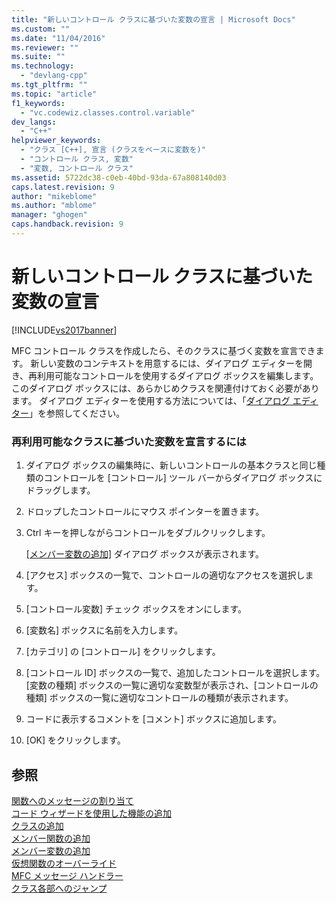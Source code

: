 ```yaml
---
title: "新しいコントロール クラスに基づいた変数の宣言 | Microsoft Docs"
ms.custom: ""
ms.date: "11/04/2016"
ms.reviewer: ""
ms.suite: ""
ms.technology: 
  - "devlang-cpp"
ms.tgt_pltfrm: ""
ms.topic: "article"
f1_keywords: 
  - "vc.codewiz.classes.control.variable"
dev_langs: 
  - "C++"
helpviewer_keywords: 
  - "クラス [C++], 宣言 (クラスをベースに変数を)"
  - "コントロール クラス, 変数"
  - "変数, コントロール クラス"
ms.assetid: 5722dc38-c0eb-40bd-93da-67a808140d03
caps.latest.revision: 9
author: "mikeblome"
ms.author: "mblome"
manager: "ghogen"
caps.handback.revision: 9
---
```

# 新しいコントロール クラスに基づいた変数の宣言
[!INCLUDE[vs2017banner](../../assembler/inline/includes/vs2017banner.md)]

MFC コントロール クラスを作成したら、そのクラスに基づく変数を宣言できます。  新しい変数のコンテキストを用意するには、ダイアログ エディターを開き、再利用可能なコントロールを使用するダイアログ ボックスを編集します。  このダイアログ ボックスには、あらかじめクラスを関連付けておく必要があります。  ダイアログ エディターを使用する方法については、「[ダイアログ エディター](../../mfc/dialog-editor.md)」を参照してください。  
  
### 再利用可能なクラスに基づいた変数を宣言するには  
  
1.  ダイアログ ボックスの編集時に、新しいコントロールの基本クラスと同じ種類のコントロールを \[コントロール\] ツール バーからダイアログ ボックスにドラッグします。  
  
2.  ドロップしたコントロールにマウス ポインターを置きます。  
  
3.  Ctrl キーを押しながらコントロールをダブルクリックします。  
  
     [&#91;メンバー変数の追加&#93;](../../ide/add-member-variable-wizard.md) ダイアログ ボックスが表示されます。  
  
4.  \[アクセス\] ボックスの一覧で、コントロールの適切なアクセスを選択します。  
  
5.  \[コントロール変数\] チェック ボックスをオンにします。  
  
6.  \[変数名\] ボックスに名前を入力します。  
  
7.  \[カテゴリ\] の \[コントロール\] をクリックします。  
  
8.  \[コントロール ID\] ボックスの一覧で、追加したコントロールを選択します。  \[変数の種類\] ボックスの一覧に適切な変数型が表示され、\[コントロールの種類\] ボックスの一覧に適切なコントロールの種類が表示されます。  
  
9. コードに表示するコメントを \[コメント\] ボックスに追加します。  
  
10. \[OK\] をクリックします。  
  
## 参照  
 [関数へのメッセージの割り当て](../Topic/Mapping%20Messages%20to%20Functions.md)   
 [コード ウィザードを使用した機能の追加](../../ide/adding-functionality-with-code-wizards-cpp.md)   
 [クラスの追加](../Topic/Adding%20a%20Class%20\(Visual%20C++\).md)   
 [メンバー関数の追加](../../ide/adding-a-member-function-visual-cpp.md)   
 [メンバー変数の追加](../../ide/adding-a-member-variable-visual-cpp.md)   
 [仮想関数のオーバーライド](../Topic/Overriding%20a%20Virtual%20Function%20\(Visual%20C++\).md)   
 [MFC メッセージ ハンドラー](../../mfc/reference/adding-an-mfc-message-handler.md)   
 [クラス各部へのジャンプ](../../ide/navigating-the-class-structure-visual-cpp.md)